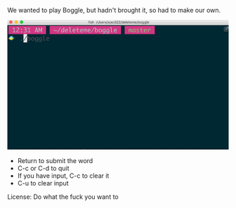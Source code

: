 We wanted to play Boggle, but hadn't brought it,
so had to make our own.

![boggle](boggle.gif)

* Return to submit the word
* C-c or C-d to quit
* If you have input, C-c to clear it
* C-u to clear input

License: Do what the fuck you want to

